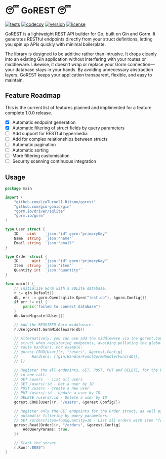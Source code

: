 # :sleeping: GoREST :sleeping:

[![tests](https://img.shields.io/github/actions/workflow/status/LeoTurnell-Ritson/gorest/go-tests.yml?label=tests)](https://github.com/LeoTurnell-Ritson/gorest/actions/workflows/go-tests.yml)
[![codecov](https://codecov.io/gh/LeoTurnell-Ritson/gorest/graph/badge.svg?token=5JNQSV243V)](https://codecov.io/gh/LeoTurnell-Ritson/gorest)
[![version](https://img.shields.io/github/v/tag/LeoTurnell-Ritson/gorest?label=version&sort=semver)](https://github.com/LeoTurnell-Ritson/gorest/tags)
[![license](https://img.shields.io/github/license/LeoTurnell-Ritson/gorest)](https://github.com/LeoTurnell-Ritson/gorest/blob/master/LICENSE)

GoREST is a lightweight REST API builder for Go, built on Gin and Gorm. It generates RESTful endpoints directly from your struct definitions, letting you spin up APIs quickly with minimal boilerplate.

The library is designed to be additive rather than intrusive. It drops cleanly into an existing Gin application without interfering with your routes or middleware. Likewise, it doesn’t wrap or replace your Gorm connection—your database stays in your hands. By avoiding unnecessary abstraction layers, GoREST keeps your application transparent, flexible, and easy to maintain.

## Feature Roadmap

This is the current list of features planned and implimented for a feature complete 1.0.0 release.

- [x] Automatic endpoint generation
- [x] Automatic filtering of struct fields by query parameters
- [ ] Add support for RESTful hypermedia
- [ ] Add for complex relationships between structs
- [ ] Automatic pagination
- [ ] Automatic sorting
- [ ] More filtering customisation
- [ ] Security scanning continuous integration

## Usage

```go
package main

import (
    "github.com/LeoTurnell-Ritson/gorest"
    "github.com/gin-gonic/gin"
    "gorm.io/driver/sqlite"
    "gorm.io/gorm"
)

type User struct {
    ID    uint    `json:"id" gorm:"primaryKey"`
    Name  string  `json:"name"`
    Email string  `json:"email"`
}

type Order struct {
    ID      uint  `json:"id" gorm:"primaryKey"`
    Item  string  `json:"item"`
    Quantity int  `json:"quantity"`
}

func main() {
    // Initialize Gorm with a SQLite database.
    r := gin.Default()
    db, err := gorm.Open(sqlite.Open("test.db"), &gorm.Config{})
    if err != nil {
        panic("failed to connect database")
    }
    db.AutoMigrate(&User{})

    // Add the REQUIRED Gorm middleware. 
    r.Use(gorest.GormMiddleware(db))

    // Alternatively, you can use add the middleware via the gorest.Config 
    // struct when registering endpoints, avoiding polluting the global 
    // route handlers. For example:
    // gorest.CRUD[User](r, "/users", &gorest.Config{
    //      Handlers: []gin.HandlerFunc{GormHandlerFunc(db)},
    // })

    // Register the all endpoints, GET, POST, PUT and DELETE, for the User struct
    // in one call:
    // GET /users  - List all users
    // GET /users/:id - Get a user by ID
    // POST /users - Create a new user
    // PUT /users/:id - Update a user by ID
    // DELETE /users/:id - Delete a user by ID
    gorest.CRUD[User](r, "/users", &gorest.Config{})

    // Register only the GET endpoints for the Order struct, as well as enabling
    // automatic filtering by query parameters:
    // GET /orders?item=foo&quantity=10 - List all orders with item "foo" and quantity 10
    gorest.Read[Order](r, "/orders", &gorest.Config{
        AddQueryParams: true,
    })

    // Start the server
    r.Run(":8080")
}
```
